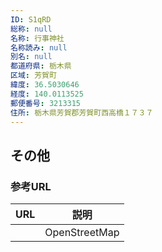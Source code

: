 ```yaml
---
ID: S1qRD
総称: null
名称: 行事神社
名称読み: null
別名: null
都道府県: 栃木県
区域: 芳賀町
緯度: 36.5030646
経度: 140.0113525
郵便番号: 3213315
住所: 栃木県芳賀郡芳賀町西高橋１７３７
---
```


## その他

### 参考URL

| URL | 説明          |
| --- | ------------- |
|     | OpenStreetMap |
